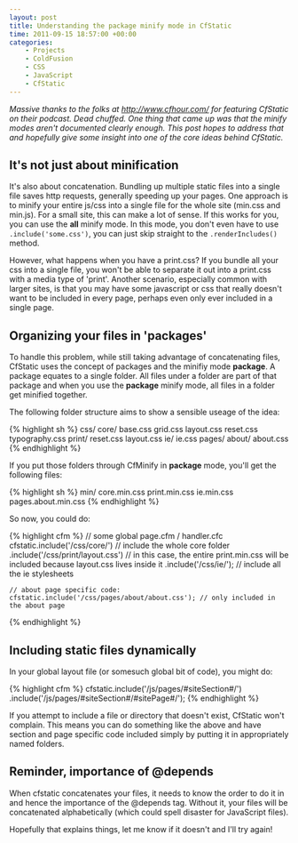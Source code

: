 ```yaml
---
layout: post
title: Understanding the package minify mode in CfStatic
time: 2011-09-15 18:57:00 +00:00
categories:
    - Projects
    - ColdFusion
    - CSS
    - JavaScript
    - CfStatic
---
```


*Massive thanks to the folks at <http://www.cfhour.com/> for featuring CfStatic on their podcast. Dead chuffed. One thing that came up was that the minify modes aren't documented clearly enough. This post hopes to address that and hopefully give some insight into one of the core ideas behind CfStatic.*<!--more-->

It's not just about minification
--------------------------------

It's also about concatenation. Bundling up multiple static files into a single file saves http requests, generally speeding up your pages. One approach is to minify your entire js/css into a single file for the whole site (min.css and min.js). For a small site, this can make a lot of sense. If this works for you, you can use the **all** minify mode. In this mode, you don't even have to use `.include('some.css')`, you can just skip straight to the `.renderIncludes()` method.

However, what happens when you have a print.css? If you bundle all your css into a single file, you won't be able to separate it out into a print.css with a media type of 'print'. Another scenario, especially common with larger sites, is that you may have some javascript or css that really doesn't want to be included in every page, perhaps even only ever included in a single page.

Organizing your files in 'packages'
-----------------------------------

To handle this problem, while still taking advantage of concatenating files, CfStatic uses the concept of packages and the minifiy mode **package**. A package equates to a single folder. All files under a folder are part of that package and when you use the **package** minify mode, all files in a folder get minified together.

The following folder structure aims to show a sensible useage of the idea:

{% highlight sh %}
css/
	core/
		base.css
		grid.css
		layout.css
		reset.css
		typography.css
	print/
		reset.css
		layout.css
	ie/
		ie.css
	pages/
		about/
			about.css
{% endhighlight %}

If you put those folders through CfMinify in **package** mode, you'll get the following files:

{% highlight sh %}
min/
	core.min.css
	print.min.css
	ie.min.css
	pages.about.min.css
{% endhighlight %}

So now, you could do:

{% highlight cfm %}
<cfscript>
	// some global page.cfm / handler.cfc
    cfstatic.include('/css/core/')                  // include the whole core folder
            .include('/css/print/layout.css')       // in this case, the entire print.min.css will be included because layout.css lives inside it
            .include('/css/ie/');                   // include all the ie stylesheets

    // about page specific code:
    cfstatic.include('/css/pages/about/about.css'); // only included in the about page
</cfscript>
{% endhighlight %}

Including static files dynamically
----------------------------------
In your global layout file (or somesuch global bit of code), you might do:

{% highlight cfm %}
<cfscript>
    cfstatic.include('/js/pages/#siteSection#/')
            .include('/js/pages/#siteSection#/#sitePage#/');
</cfscript>
{% endhighlight %}

If you attempt to include a file or directory that doesn't exist, CfStatic won't complain. This means you can do something like the above and have section and page specific code included simply by putting it in appropriately named folders.

Reminder, importance of @depends
--------------------------------
When cfstatic concatenates your files, it needs to know the order to do it in and hence the importance of the @depends tag. Without it, your files will be concatenated alphabetically (which could spell disaster for JavaScript files).

Hopefully that explains things, let me know if it doesn't and I'll try again!